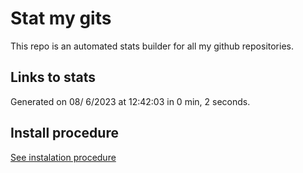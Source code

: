 # Stat my gits

This repo is an automated stats builder for all my github repositories.

## Links to stats


Generated on 08/ 6/2023 at 12:42:03 in 0 min, 2 seconds.

## Install procedure

[See instalation procedure](./src/install.md)
